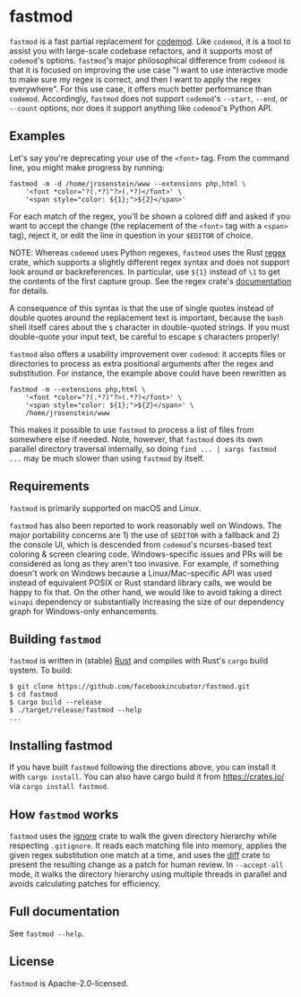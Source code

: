 # fastmod
`fastmod` is a fast partial replacement for
[codemod](https://github.com/facebook/codemod). Like `codemod`, it is
a tool to assist you with large-scale codebase refactors, and it
supports most of `codemod`'s options. `fastmod`'s major philosophical
difference from `codemod` is that it is focused on improving the use
case "I want to use interactive mode to make sure my regex is correct,
and then I want to apply the regex everywhere". For this use case, it
offers much better performance than `codemod`. Accordingly, `fastmod`
does not support `codemod`'s `--start`, `--end`, or `--count` options,
nor does it support anything like `codemod`'s Python API.

## Examples

Let's say you're deprecating your use of the `<font>` tag. From the
command line, you might make progress by running:

```
fastmod -m -d /home/jrosenstein/www --extensions php,html \
    '<font *color="?(.*?)"?>(.*?)</font>' \
    '<span style="color: ${1};">${2}</span>'
```

For each match of the regex, you'll be shown a colored diff and asked
if you want to accept the change (the replacement of the `<font>` tag
with a `<span>` tag), reject it, or edit the line in question in your
`$EDITOR` of choice.

NOTE: Whereas `codemod` uses Python regexes, `fastmod` uses the Rust
[regex](https://github.com/rust-lang/regex) crate, which supports a
slightly different regex syntax and does not support look around or
backreferences. In particular, use `${1}` instead of `\1` to get the
contents of the first capture group. See the regex crate's
[documentation](https://docs.rs/regex/#syntax) for details.

A consequence of this syntax is that the use of single quotes instead
of double quotes around the replacement text is important, because the
`bash` shell itself cares about the `$` character in double-quoted
strings. If you must double-quote your input text, be careful to
escape `$` characters properly!

`fastmod` also offers a usability improvement over `codemod`: it
accepts files or directories to process as extra positional arguments
after the regex and substitution. For instance, the example above
could have been rewritten as

```
fastmod -m --extensions php,html \
    '<font *color="?(.*?)"?>(.*?)</font>' \
    '<span style="color: ${1};">${2}</span>' \
    /home/jrosenstein/www
```

This makes it possible to use `fastmod` to process a list of files
from somewhere else if needed. Note, however, that `fastmod` does its
own parallel directory traversal internally, so doing `find ... |
xargs fastmod ...` may be much slower than using `fastmod` by itself.

## Requirements

`fastmod` is primarily supported on macOS and Linux.

`fastmod` has also been reported to work reasonably well on
Windows. The major portability concerns are 1) the use of `$EDITOR`
with a fallback and 2) the console UI, which is descended from
`codemod`'s ncurses-based text coloring & screen clearing
code. Windows-specific issues and PRs will be considered as long as
they aren't too invasive. For example, if something doesn't work on
Windows because a Linux/Mac-specific API was used instead of
equivalent POSIX or Rust standard library calls, we would be happy to
fix that. On the other hand, we would like to avoid taking a direct
`winapi` dependency or substantially increasing the size of our
dependency graph for Windows-only enhancements.

## Building `fastmod`

`fastmod` is written in (stable) [Rust](https://www.rust-lang.org/)
and compiles with Rust's `cargo` build system. To build:

```
$ git clone https://github.com/facebookincubator/fastmod.git
$ cd fastmod
$ cargo build --release
$ ./target/release/fastmod --help
...
```

## Installing fastmod
If you have built `fastmod` following the directions above, you can
install it with `cargo install`. You can also have cargo build it from
https://crates.io/ via `cargo install fastmod`.

## How `fastmod` works
`fastmod` uses the
[ignore](https://github.com/BurntSushi/ripgrep/tree/master/ignore)
crate to walk the given directory hierarchy while respecting
`.gitignore`. It reads each matching file into memory, applies the
given regex substitution one match at a time, and uses the
[diff](https://github.com/utkarshkukreti/diff.rs) crate to present the
resulting change as a patch for human review.
In `--accept-all` mode, it walks the directory hierarchy using multiple
threads in parallel and avoids calculating patches for efficiency.

## Full documentation

See `fastmod --help`.

## License
`fastmod` is Apache-2.0-licensed.
